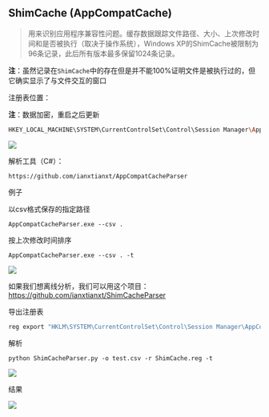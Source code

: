 ## ShimCache (AppCompatCache)

> 用来识别应用程序兼容性问题。缓存数据跟踪文件路径、大小、上次修改时间和是否被执行（取决于操作系统），Windows XP的ShimCache被限制为96条记录，此后所有版本最多保留1024条记录。

**注**：虽然记录在`ShimCache`中的存在但是并不能100%证明文件是被执行过的，但它确实显示了与文件交互的窗口

注册表位置：

**注**：数据加密，重启之后更新

```bash
HKEY_LOCAL_MACHINE\SYSTEM\CurrentControlSet\Control\Session Manager\AppCompatCache

```

![](images/security_wiki/15906449107067.png)


解析工具（C#）：

```
https://github.com/ianxtianxt/AppCompatCacheParser

```

例子

以csv格式保存的指定路径

```
AppCompatCacheParser.exe --csv .

```

按上次修改时间排序

```
AppCompatCacheParser.exe --csv . -t

```

![](images/security_wiki/15906449223975.png)


如果我们想离线分析，我们可以用这个项目：https://github.com/ianxtianxt/ShimCacheParser

导出注册表

```bash
reg export "HKLM\SYSTEM\CurrentControlSet\Control\Session Manager\AppCompatCache" ShimCache.reg

```

解析

```
python ShimCacheParser.py -o test.csv -r ShimCache.reg -t

```

![](images/security_wiki/15906449330451.png)


结果

![](images/security_wiki/15906449402674.png)


